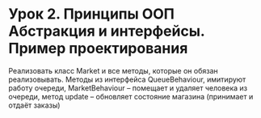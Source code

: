 # Урок 2. Принципы ООП Абстракция и интерфейсы. Пример проектирования
Реализовать класс Market и все методы, которые он обязан реализовывать.
Методы из интерфейса QueueBehaviour, 
имитируют работу очереди, MarketBehaviour – помещает и удаляет человека из очереди, 
метод update – обновляет состояние магазина (принимает и отдаёт заказы)